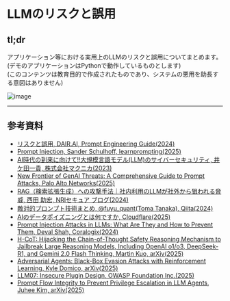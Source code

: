 # LLMのリスクと誤用

## tl;dr
アプリケーション等における実用上のLLMのリスクと誤用についてまとめます。  
(デモのアプリケーションはPythonで動作しているものとします)  
(このコンテンツは教育目的で作成されたものであり、システムの悪用を助長する意図はありません)

![image](https://github.com/user-attachments/assets/c7bc90db-649a-4d30-8cc6-d3a2556ab828)


---

## 参考資料
- [リスクと誤用, DAIR.AI, Prompt Engineering Guide(2024)](https://www.promptingguide.ai/jp/risks)
- [Prompt Injection, Sander Schulhoff, learnprompting(2025)](https://learnprompting.org/docs/prompt_hacking/injection)
- [AI時代の到来に向けて!!大規模言語モデル(LLM)のサイバーセキュリティ, 井ケ田一貴, 株式会社マクニカ(2023)](https://www.macnica.co.jp/business/ai/blog/files/ai/pdf/20230817_LLM_security_macnica.pdf)
- [New Frontier of GenAI Threats: A Comprehensive Guide to Prompt Attacks, Palo Alto Networks(2025)](https://www.paloaltonetworks.com/blog/2025/04/new-frontier-of-genai-threats-a-comprehensive-guide-to-prompt-attacks/)
- [RAG（検索拡張生成）への攻撃手法｜社内利用のLLMが社外から狙われる脅威, 西田 助宏, NRIセキュア ブログ(2024)](https://www.nri-secure.co.jp/blog/indirect-prompt-injection)
- [敵対的プロンプト技術まとめ, @fuyu_quant(Toma Tanaka), Qiita(2024)](https://qiita.com/fuyu_quant/items/d9a44dfe3a7315f255ee)
- [AIのデータポイズニングとは何ですか, Cloudflare(2025)](https://www.cloudflare.com/ja-jp/learning/ai/data-poisoning/)
- [Prompt Injection Attacks in LLMs: What Are They and How to Prevent Them, Deval Shah, Coralogix(2024)](https://coralogix.com/ai-blog/prompt-injection-attacks-in-llms-what-are-they-and-how-to-prevent-them/)
- [H-CoT: Hijacking the Chain-of-Thought Safety Reasoning Mechanism to Jailbreak Large Reasoning Models, Including OpenAI o1/o3, DeepSeek-R1, and Gemini 2.0 Flash Thinking, Martin Kuo, arXiv(2025)](https://arxiv.org/html/2502.12893v1)
- [Adversarial Agents: Black-Box Evasion Attacks with Reinforcement Learning, Kyle Domico, arXiv(2025)](https://arxiv.org/html/2503.01734v1)
- [LLM07: Insecure Plugin Design, OWASP Foundation Inc.(2025)](https://genai.owasp.org/llmrisk2023-24/llm07-insecure-plugin-design/)
- [Prompt Flow Integrity to Prevent Privilege Escalation in LLM Agents, Juhee Kim, arXiv(2025)](https://arxiv.org/html/2503.15547v1)

